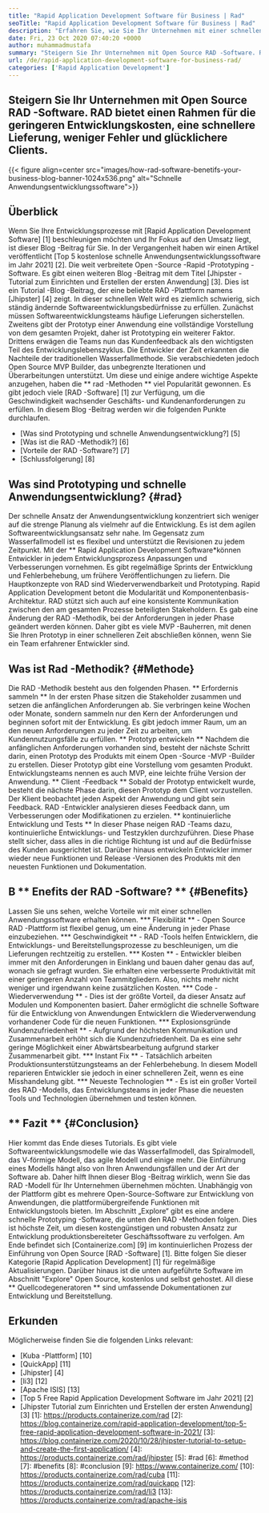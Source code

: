 ```yaml
---
title: "Rapid Application Development Software für Business | Rad" 
seoTitle: "Rapid Application Development Software für Business | Rad" 
description: "Erfahren Sie, wie Sie Ihr Unternehmen mit einer schnellen Anwendungsentwicklungssoftware ausbauen können. In diesem Artikel werden Sie ein Verständnis für Open Source RAD -Methoden erhalten." 
date: Fri, 23 Oct 2020 07:40:20 +0000
author: muhammadmustafa
summary: "Steigern Sie Ihr Unternehmen mit Open Source RAD -Software. RAD bietet einen Rahmen für die geringeren Entwicklungskosten, eine schnellere Lieferung, weniger Fehler und glücklichere Clients." 
url: /de/rapid-application-development-software-for-business-rad/
categories: ['Rapid Application Development']
---
```


## Steigern Sie Ihr Unternehmen mit Open Source RAD -Software. RAD bietet einen Rahmen für die geringeren Entwicklungskosten, eine schnellere Lieferung, weniger Fehler und glücklichere Clients.

{{< figure align=center src="images/how-rad-software-benetifs-your-business-blog-banner-1024x536.png" alt="Schnelle Anwendungsentwicklungssoftware">}}


## Überblick
Wenn Sie Ihre Entwicklungsprozesse mit [Rapid Application Development Software] [1] beschleunigen möchten und Ihr Fokus auf den Umsatz liegt, ist dieser Blog -Beitrag für Sie. In der Vergangenheit haben wir einen Artikel veröffentlicht [Top 5 kostenlose schnelle Anwendungsentwicklungssoftware im Jahr 2021] [2]. Die weit verbreitete Open -Source -Rapid -Prototyping -Software. Es gibt einen weiteren Blog -Beitrag mit dem Titel [Jhipster -Tutorial zum Einrichten und Erstellen der ersten Anwendung] [3]. Dies ist ein Tutorial -Blog -Beitrag, der eine beliebte RAD -Plattform namens [Jhipster] [4] zeigt.
In dieser schnellen Welt wird es ziemlich schwierig, sich ständig ändernde Softwareentwicklungsbedürfnisse zu erfüllen. Zunächst müssen Softwareentwicklungsteams häufige Lieferungen sicherstellen. Zweitens gibt der Prototyp einer Anwendung eine vollständige Vorstellung von dem gesamten Projekt, daher ist Prototyping ein weiterer Faktor. Drittens erwägen die Teams nun das Kundenfeedback als den wichtigsten Teil des Entwicklungslebenszyklus. Die Entwickler der Zeit erkannten die Nachteile der traditionellen Wasserfallmethode. Sie verabschiedeten jedoch Open Source MVP Builder, das unbegrenzte Iterationen und Überarbeitungen unterstützt.
Um diese und einige andere wichtige Aspekte anzugehen, haben die ** rad -Methoden ** viel Popularität gewonnen. Es gibt jedoch viele [RAD -Software] [1] zur Verfügung, um die Geschwindigkeit wachsender Geschäfts- und Kundenanforderungen zu erfüllen.
In diesem Blog -Beitrag werden wir die folgenden Punkte durchlaufen.
  * [Was sind Prototyping und schnelle Anwendungsentwicklung?] [5]
  * [Was ist die RAD -Methodik?] [6]
  * [Vorteile der RAD -Software?] [7]
  * [Schlussfolgerung] [8]

## Was sind Prototyping und schnelle Anwendungsentwicklung? {#rad}
Der schnelle Ansatz der Anwendungsentwicklung konzentriert sich weniger auf die strenge Planung als vielmehr auf die Entwicklung. Es ist dem agilen Softwareentwicklungsansatz sehr nahe. Im Gegensatz zum Wasserfallmodell ist es flexibel und unterstützt die Revisionen zu jedem Zeitpunkt.
Mit der ** Rapid Application Development Software*können Entwickler in jedem Entwicklungsprozess Anpassungen und Verbesserungen vornehmen. Es gibt regelmäßige Sprints der Entwicklung und Fehlerbehebung, um frühere Veröffentlichungen zu liefern.
Die Hauptkonzepte von RAD sind Wiederverwendbarkeit und Prototyping. Rapid Application Development betont die Modularität und Komponentenbasis-Architektur. RAD stützt sich auch auf eine konsistente Kommunikation zwischen den am gesamten Prozesse beteiligten Stakeholdern. Es gab eine Änderung der RAD -Methodik, bei der Anforderungen in jeder Phase geändert werden können. Daher gibt es viele MVP -Bauherren, mit denen Sie Ihren Prototyp in einer schnelleren Zeit abschließen können, wenn Sie ein Team erfahrener Entwickler sind.

## Was ist Rad -Methodik? {#Methode}
Die RAD -Methodik besteht aus den folgenden Phasen.
** Erfordernis sammeln **
In der ersten Phase sitzen die Stakeholder zusammen und setzen die anfänglichen Anforderungen ab. Sie verbringen keine Wochen oder Monate, sondern sammeln nur den Kern der Anforderungen und beginnen sofort mit der Entwicklung. Es gibt jedoch immer Raum, um an den neuen Anforderungen zu jeder Zeit zu arbeiten, um Kundennutzungsfälle zu erfüllen.
** Prototyp entwickeln **
Nachdem die anfänglichen Anforderungen vorhanden sind, besteht der nächste Schritt darin, einen Prototyp des Produkts mit einem Open -Source -MVP -Builder zu erstellen. Dieser Prototyp gibt eine Vorstellung vom gesamten Produkt. Entwicklungsteams nennen es auch MVP, eine leichte frühe Version der Anwendung.
** Client -Feedback **
Sobald der Prototyp entwickelt wurde, besteht die nächste Phase darin, diesen Prototyp dem Client vorzustellen. Der Klient beobachtet jeden Aspekt der Anwendung und gibt sein Feedback. RAD -Entwickler analysieren dieses Feedback dann, um Verbesserungen oder Modifikationen zu erzielen.
** kontinuierliche Entwicklung und Tests **
In dieser Phase neigen RAD -Teams dazu, kontinuierliche Entwicklungs- und Testzyklen durchzuführen. Diese Phase stellt sicher, dass alles in die richtige Richtung ist und auf die Bedürfnisse des Kunden ausgerichtet ist. Darüber hinaus entwickeln Entwickler immer wieder neue Funktionen und Release -Versionen des Produkts mit den neuesten Funktionen und Dokumentation.

## B ** Enefits der RAD -Software? ** {#Benefits}
Lassen Sie uns sehen, welche Vorteile wir mit einer schnellen Anwendungssoftware erhalten können.
  *** Flexibilität ** - Open Source RAD -Plattform ist flexibel genug, um eine Änderung in jeder Phase einzubeziehen.
  *** Geschwindigkeit ** - RAD -Tools helfen Entwicklern, die Entwicklungs- und Bereitstellungsprozesse zu beschleunigen, um die Lieferungen rechtzeitig zu erstellen.
  *** Kosten ** - Entwickler bleiben immer mit den Anforderungen in Einklang und bauen daher genau das auf, wonach sie gefragt wurden. Sie erhalten eine verbesserte Produktivität mit einer geringeren Anzahl von Teammitgliedern. Also, nichts mehr nicht weniger und irgendwann keine zusätzlichen Kosten.
  *** Code -Wiederverwendung ** - Dies ist der größte Vorteil, da dieser Ansatz auf Modulen und Komponenten basiert. Daher ermöglicht die schnelle Software für die Entwicklung von Anwendungen Entwicklern die Wiederverwendung vorhandener Code für die neuen Funktionen.
  *** Explosionsgründe Kundenzufriedenheit ** - Aufgrund der höchsten Kommunikation und Zusammenarbeit erhöht sich die Kundenzufriedenheit. Da es eine sehr geringe Möglichkeit einer Abwärtsbearbeitung aufgrund starker Zusammenarbeit gibt.
  *** Instant Fix ** - Tatsächlich arbeiten Produktionsunterstützungsteams an der Fehlerbehebung. In diesem Modell reparieren Entwickler sie jedoch in einer schnelleren Zeit, wenn es eine Misshandelung gibt.
  *** Neueste Technologien ** - Es ist ein großer Vorteil des RAD -Modells, das Entwicklungsteams in jeder Phase die neuesten Tools und Technologien übernehmen und testen können.

## ** Fazit ** {#Conclusion}
Hier kommt das Ende dieses Tutorials. Es gibt viele Softwareentwicklungsmodelle wie das Wasserfallmodell, das Spiralmodell, das V-förmige Modell, das agile Modell und einige mehr. Die Einführung eines Modells hängt also von Ihren Anwendungsfällen und der Art der Software ab. Daher hilft Ihnen dieser Blog -Beitrag wirklich, wenn Sie das RAD -Modell für Ihr Unternehmen übernehmen möchten. Unabhängig von der Plattform gibt es mehrere Open-Source-Software zur Entwicklung von Anwendungen, die plattformübergreifende Funktionen mit Entwicklungstools bieten. Im Abschnitt „Explore“ gibt es eine andere schnelle Prototyping -Software, die unten den RAD -Methoden folgen. Dies ist höchste Zeit, um diesen kostengünstigen und robusten Ansatz zur Entwicklung produktionsbereiteter Geschäftssoftware zu verfolgen.
Am Ende befindet sich [Containerize.com] [9] im kontinuierlichen Prozess der Einführung von Open Source [RAD -Software] [1]. Bitte folgen Sie dieser Kategorie [Rapid Application Development] [1] für regelmäßige Aktualisierungen. Darüber hinaus ist die unten aufgeführte Software im Abschnitt "Explore" Open Source, kostenlos und selbst gehostet. All diese ** Quellcodegeneratoren ** sind umfassende Dokumentationen zur Entwicklung und Bereitstellung.

## Erkunden
Möglicherweise finden Sie die folgenden Links relevant:
  * [Kuba -Plattform] [10]
  * [QuickApp] [11]
  * [Jhipster] [4]
  * [li3] [12]
  * [Apache ISIS] [13]
  * [Top 5 Free Rapid Application Development Software im Jahr 2021] [2]
  * [Jhipster Tutorial zum Einrichten und Erstellen der ersten Anwendung] [3]
[1]: https://products.containerize.com/rad
[2]: https://blog.containerize.com/rapid-application-development/top-5-free-rapid-application-development-software-in-2021/
[3]: https://blog.containerize.com/2020/10/28/jhipster-tutorial-to-setup-and-create-the-first-application/
[4]: https://products.containerize.com/rad/jhipster
[5]: #rad
[6]: #method
[7]: #benefits
[8]: #conclusion
[9]: https://www.containerize.com/
[10]: https://products.containerize.com/rad/cuba
[11]: https://products.containerize.com/rad/quickapp
[12]: https://products.containerize.com/rad/li3
[13]: https://products.containerize.com/rad/apache-isis
